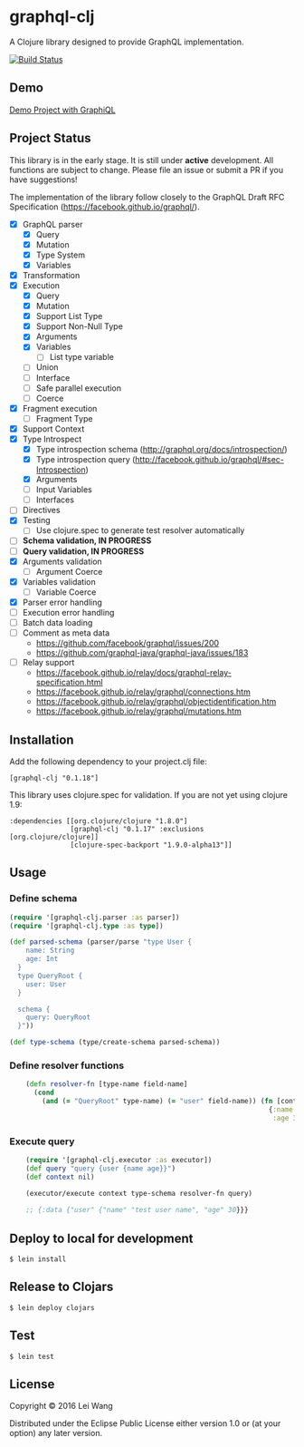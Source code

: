 # graphql-clj

A Clojure library designed to provide GraphQL implementation.

[![Build Status](https://travis-ci.org/tendant/graphql-clj.svg?branch=master)](https://travis-ci.org/tendant/graphql-clj)

## Demo

[Demo Project with GraphiQL](https://github.com/tendant/graphql-clj-starter)

## Project Status

This library is in the early stage. It is still under **active** development. All functions are subject to change. Please file an issue or submit a PR if you have suggestions!

The implementation of the library follow closely to the GraphQL Draft RFC Specification (https://facebook.github.io/graphql/).

- [x] GraphQL parser
    * [x] Query
    * [x] Mutation
    * [x] Type System
    * [x] Variables
- [x] Transformation
- [x] Execution
    * [x] Query
    * [x] Mutation
    * [x] Support List Type
    * [x] Support Non-Null Type
    * [x] Arguments
    * [x] Variables
        * [ ] List type variable
    * [ ] Union
    * [ ] Interface
    * [ ] Safe parallel execution
    * [ ] Coerce
- [x] Fragment execution
    * [ ] Fragment Type
- [x] Support Context
- [x] Type Introspect
    * [x] Type introspection schema (http://graphql.org/docs/introspection/)
    * [x] Type introspection query (http://facebook.github.io/graphql/#sec-Introspection)
    * [x] Arguments
    * [ ] Input Variables
    * [ ] Interfaces
- [ ] Directives
- [x] Testing
    * [ ] Use clojure.spec to generate test resolver automatically
- [ ] __Schema validation, IN PROGRESS__
- [ ] __Query validation, IN PROGRESS__
- [X] Arguments validation
    * [ ] Argument Coerce
- [X] Variables validation
    * [ ] Variable Coerce
- [X] Parser error handling
- [ ] Execution error handling
- [ ] Batch data loading
- [ ] Comment as meta data
    * https://github.com/facebook/graphql/issues/200
    * https://github.com/graphql-java/graphql-java/issues/183
- [ ] Relay support
    * https://facebook.github.io/relay/docs/graphql-relay-specification.html
    * https://facebook.github.io/relay/graphql/connections.htm
    * https://facebook.github.io/relay/graphql/objectidentification.htm
    * https://facebook.github.io/relay/graphql/mutations.htm

## Installation

Add the following dependency to your project.clj file:

    [graphql-clj "0.1.18"]

This library uses clojure.spec for validation.  If you are not yet using clojure 1.9:

```
:dependencies [[org.clojure/clojure "1.8.0"]
               [graphql-clj "0.1.17" :exclusions [org.clojure/clojure]]
               [clojure-spec-backport "1.9.0-alpha13"]]
```

## Usage

### Define schema

```clojure
(require '[graphql-clj.parser :as parser])
(require '[graphql-clj.type :as type])

(def parsed-schema (parser/parse "type User {
    name: String
    age: Int
  }
  type QueryRoot {
    user: User
  }

  schema {
    query: QueryRoot
  }"))

(def type-schema (type/create-schema parsed-schema))
```

### Define resolver functions

```clojure
    (defn resolver-fn [type-name field-name]
      (cond
        (and (= "QueryRoot" type-name) (= "user" field-name)) (fn [context parent args]
                                                                {:name "test user name"
                                                                 :age 30})))
```
### Execute query
```clojure
    (require '[graphql-clj.executor :as executor])
    (def query "query {user {name age}}")
    (def context nil)
    
    (executor/execute context type-schema resolver-fn query)

    ;; {:data {"user" {"name" "test user name", "age" 30}}}
```
## Deploy to local for development

    $ lein install

## Release to Clojars

    $ lein deploy clojars

## Test

    $ lein test

## License

Copyright © 2016 Lei Wang

Distributed under the Eclipse Public License either version 1.0 or (at
your option) any later version.
